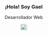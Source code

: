 <section align="center">
  <h3 border="none"> ¡Hola! Soy Gael </h3>
  <p> Desarrollador Web </p>
</section>

<section align="center" display="flex">
  <a href="https://www.linkedin.com/in/gaelsm/" target="blank">
    <img src="https://upload.wikimedia.org/wikipedia/commons/c/ca/LinkedIn_logo_initials.png" alt="LinkedIn de Gael" width="20px">
  </a>
</section>
